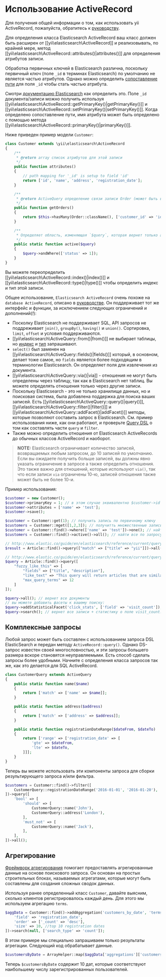 Использование ActiveRecord
======================

Для получения общей информации о том, как использовать yii ActiveRecord, пожалуйста, обратитесь к [руководству](https://github.com/yiisoft/yii2/blob/master/docs/guide/db-active-record.md).

Для определения класса Elasticsearch ActiveRecord ваш класс должен быть расширен от [[yii\elasticsearch\ActiveRecord]] и реализовывать, по крайней мере, метод [[yii\elasticsearch\ActiveRecord::attributes()|attributes()]] для определения атрибутов записи.

Обработка первичных ключей в Elasticsearch различна, поскольку первичный ключ (поле `_id` в терминах Elasticsearch) по умолчанию не является частью атрибутов. Однако можно определить [сопоставление пути](http://www.elastic.co/guide/en/elasticsearch/reference/current/mapping-id-field.html) для поля `_id` чтобы стать частью атрибута.

Смотри [документацию Elasticsearch](http://www.elastic.co/guide/en/elasticsearch/reference/current/mapping-id-field.html) как определить это. Поле `_id` документа/записи можно получить используя [[yii\elasticsearch\ActiveRecord::getPrimaryKey()|getPrimaryKey()]] и [[yii\elasticsearch\ActiveRecord::setPrimaryKey()|setPrimaryKey()]]. Когда определено сопоставление пути, имя атрибута может быть определено с помощью метода [[yii\elasticsearch\ActiveRecord::primaryKey()|primaryKey()]].

Ниже приведен пример модели `Customer`:

```php
class Customer extends \yii\elasticsearch\ActiveRecord
{
    /**
     * @return array список атрибутов для этой записи
     */
    public function attributes()
    {
        // path mapping for '_id' is setup to field 'id'
        return ['id', 'name', 'address', 'registration_date'];
    }

    /**
     * @return ActiveQuery определение связи записи Order (может быть в другой базе данных, например redis или sql)
     */
    public function getOrders()
    {
        return $this->hasMany(Order::className(), ['customer_id' => 'id'])->orderBy('id');
    }

    /**
     * Определяет область, изменяющая `$query`, которая вернет только активных (status = 1) клиентов
     */
    public static function active($query)
    {
        $query->andWhere(['status' => 1]);
    }
}
```

Вы можете переопределить [[yii\elasticsearch\ActiveRecord::index()|index()]] и [[yii\elasticsearch\ActiveRecord::type()|type()]] чтобы определить индекс и тип этой записи.

Общее использование, `Elasticsearch ActiveRecord` очень похоже на `database ActiveRecord`, описано в [руководстве](https://github.com/yiisoft/yii2/blob/master/docs/guide/active-record.md).
Он поддерживает тот же интерфейс и функции, за исключением следующих ограничений и дополнений(*!*):

- Посколку Elasticsearch не поддерживает SQL, API запросов не поддреживает `join()`, `groupBy()`, `having()` и `union()`.
  Сортировка, `limit`, `offset` и условия поддерживаются.
- [[yii\elasticsearch\ActiveQuery::from()|from()]] не выбирает таблицы, но [индекс](http://www.elastic.co/guide/en/elasticsearch/reference/current/glossary.html#glossary-index) и [тип](http://www.elastic.co/guide/en/elasticsearch/reference/current/glossary.html#glossary-type) запрашивают.
- `select()` был заменен на [[yii\elasticsearch\ActiveQuery::fields()|fields()]] который, в основном, делает тоже самое, но `fields` является более подходящим в терминологии Elasticsearch. Он определяет поля для извлечения из документа.
- [[yii\elasticsearch\ActiveQuery::via()|via]] - отношения не могут быть определены через таблицу, так как в Elasticsearch нет таблиц. Вы можете определять отношения только через другие записи.
- Поскольку Elasticsearch - это не только хранилище данных, но и поисковая система, была добавлена поддержка для поиска ваших записей. Есть [[yii\elasticsearch\ActiveQuery::query()|query()]], [[yii\elasticsearch\ActiveQuery::filter()|filter()]] и [[yii\elasticsearch\ActiveQuery::addFacet()|addFacet()]] методы, которые позволяют составить запрос в Elasticsearch. См. пример использования ниже, как они работают, и проверьте [Query DSL](http://www.elastic.co/guide/en/elasticsearch/reference/current/query-dsl.html) о том как составлять части `query` и `filter`.
- Также можно определить отношения от Elasticsearch ActiveRecords до обычных классов ActiveRecord и наоборот.

> **NOTE:** Elasticsearch ограничивает количество записей, возвращаемых любым запросом, до 10 записей по умолчанию.
> Если вы ожидаете получить больше записей, вы должны явно указать ограничение в запросе а также определить отношения.
> Это также важно для отношений, которые используют `via()`, так что если записи `via` ограничены 10-ю, записей отношения также может быть не более 10-и.

Пример использования:

```php
$customer = new Customer();
$customer->primaryKey = 1; // в этом случае эквивалентно $customer->id = 1;
$customer->attributes = ['name' => 'test'];
$customer->save();

$customer = Customer::get(1); // получить запись по первичному ключу
$customers = Customer::mget([1,2,3]); // получитть множественные записи по первичному ключу
$customer = Customer::find()->where(['name' => 'test'])->one(); // найти по запросу. Обратите внимание, вам необходимо настроить сопоставление для этого поля, чтобы правильно найти запись
$customers = Customer::find()->active()->all(); // найти все по запросу (используя область видимости `active`)

// http://www.elastic.co/guide/en/elasticsearch/reference/current/query-dsl-match-query.html
$result = Article::find()->query(["match" => ["title" => "yii"]])->all(); // статьи название которых содержит "yii"

// http://www.elastic.co/guide/en/elasticsearch/reference/current/query-dsl-flt-query.html
$query = Article::find()->query([
    "fuzzy_like_this" => [
        "fields" => ["title", "description"],
        "like_text" => "This query will return articles that are similar to this text :-)",
        "max_query_terms" => 12
    ]
]);

$query->all(); // вернет все документы
// вы можете добавить фасеты к вашему поиску:
$query->addStatisticalFacet('click_stats', ['field' => 'visit_count']);
$query->search(); // вернет все записи + статистику о поле visit_count. Например: среднее, сумма, мин, макс и т.д...
```

## Комплексные запросы

Любой запрос может быть составлен с использованием запроса DSL ElasticSearch и передан методу `ActiveRecord::query()`. Однако DS-запрос известен своей многословностью, и эти запросы большего размера вскоре становятся неуправляемыми.
Есть способ сделать запросы более удобными. Начните с определения класса запросов так же, как это делается для SQL ActiveRecord.

```php
class CustomerQuery extends ActiveQuery
{
    public static function name($name)
    {
        return ['match' => ['name' => $name]];
    }

    public static function address($address)
    {
        return ['match' => ['address' => $address]];
    }

    public static function registrationDateRange($dateFrom, $dateTo)
    {
        return ['range' => ['registration_date' => [
            'gte' => $dateFrom,
            'lte' => $dateTo,
        ]]];
    }
}

```

Теперь вы можете использовать эти компоненты запроса для сборки результирующего запроса и/или фильтра.

```php
$customers = Customer::find()->filter([
    CustomerQuery::registrationDateRange('2016-01-01', '2016-01-20'),
])->query([
    'bool' => [
        'should' => [
            CustomerQuery::name('John'),
            CustomerQuery::address('London'),
        ],
        'must_not' => [
            CustomerQuery::name('Jack'),
        ],
    ],
])->all();
```

## Агрегирование

[Фреймворк агрегирования](https://www.elastic.co/guide/en/elasticsearch/reference/current/search-aggregations.html) 
помогает предоставлять агрегированные данные на основе поискового запроса. Он основан на простых строительных блоках, называемых агрегатами, которые могут быть составлены для создания сложных сводок данных.

Используя ранее определенный класс `Customer`, давайте выясним, сколько клиентов регистрировалось каждый день. Для этого мы используем агрегацию `terms`.


```php
$aggData = Customer::find()->addAggregation('customers_by_date', 'terms', [
    'field' => 'registration_date',
    'order' => ['_count' => 'desc'],
    'size' => 10, //top 10 registration dates
])->search(null, ['search_type' => 'count']);

```                    

В этом примере мы специально запрашиваем только результаты агрегации. Следующий код обрабатывает данные.

```php
$customersByDate = ArrayHelper::map($aggData['aggregations']['customers_by_date']['buckets'], 'key', 'doc_count');
```

Теперь `$customersByDate` содержит 10 дат, которые соответствуют наибольшему числу зарегистрированных пользователей.
